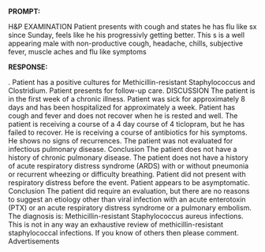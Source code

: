 **PROMPT:**

H&P EXAMINATION Patient presents with cough and states he has flu like sx since Sunday, feels like he his progressivly getting better. This s is a well appearing male with non-productive cough, headache, chills, subjective fever, muscle aches and flu like symptoms

**RESPONSE:**

 . Patient has a positive cultures for Methicillin-resistant Staphylococcus and Clostridium. Patient presents for follow-up care. DISCUSSION The patient is in the first week of a chronic illness. Patient was sick for approximately 8 days and has been hospitalized for approximately a week. Patient has cough and fever and does not recover when he is rested and well. The patient is receiving a course of a 4 day course of 4 ticlopram, but he has failed to recover. He is receiving a course of antibiotics for his symptoms. He shows no signs of recurrences. The patient was not evaluated for infectious pulmonary disease. Conclusion The patient does not have a history of chronic pulmonary disease. The patient does not have a history of acute respiratory distress syndrome (ARDS) with or without pneumonia or recurrent wheezing or difficulty breathing. Patient did not present with respiratory distress before the event. Patient appears to be asymptomatic. Conclusion The patient did require an evaluation, but there are no reasons to suggest an etiology other than viral infection with an acute enterotoxin (PTX) or an acute respiratory distress syndrome or a pulmonary embolism. The diagnosis is: Methicillin-resistant Staphylococcus aureus infections.  This is not in any way an exhaustive review of methicillin-resistant staphylococcal infections. If you know of others then please comment.  Advertisements
